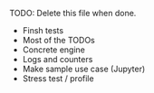 TODO: Delete this file when done.

- Finsh tests
- Most of the TODOs
- Concrete engine
- Logs and counters
- Make sample use case (Jupyter)
- Stress test / profile
